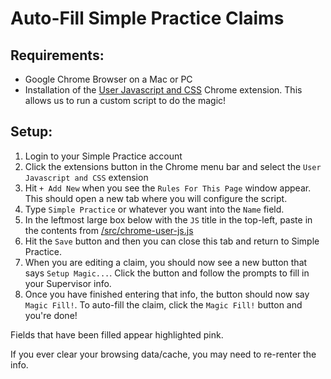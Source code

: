 # Auto-Fill Simple Practice Claims

## Requirements: 

* Google Chrome Browser on a Mac or PC
* Installation of the <a href="https://chrome.google.com/webstore/detail/user-javascript-and-css/nbhcbdghjpllgmfilhnhkllmkecfmpld" target="_blank">User Javascript and CSS</a> Chrome extension. This allows us to run a custom script to do the magic!

## Setup: 

1. Login to your Simple Practice account
2. Click the extensions button in the Chrome menu bar and select the `User Javascript and CSS` extension
3. Hit `+ Add New` when you see the `Rules For This Page` window appear. This should open a new tab where you will configure the script.
4. Type `Simple Practice` or whatever you want into the `Name` field.
5. In the leftmost large box below with the `JS` title in the top-left, paste in the contents from [/src/chrome-user-js.js](/src/chrome-user-js.js)
6. Hit the `Save` button and then you can close this tab and return to Simple Practice.
7. When you are editing a claim, you should now see a new button that says `Setup Magic...`. Click the button and follow the prompts to fill in your Supervisor info.
8. Once you have finished entering that info, the button should now say `Magic Fill!`. To auto-fill the claim, click the `Magic Fill!` button and you're done!

Fields that have been filled appear highlighted pink.

If you ever clear your browsing data/cache, you may need to re-renter the info.
